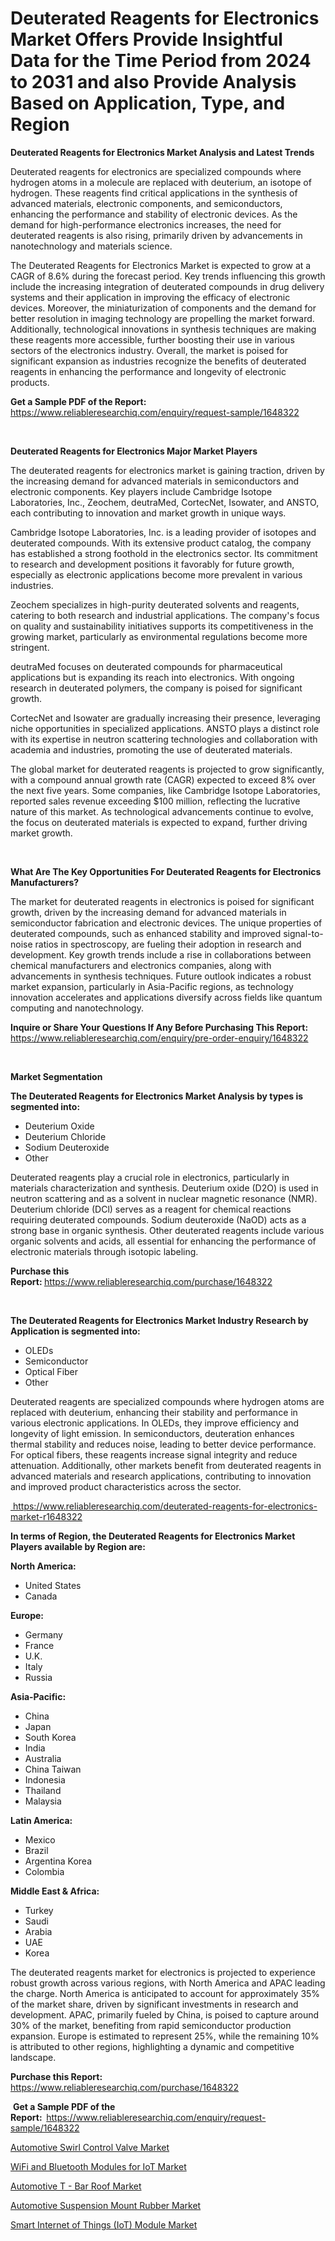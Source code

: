<p><h1>Deuterated Reagents for Electronics Market Offers Provide Insightful Data for the Time Period from 2024 to 2031 and also Provide Analysis Based on Application, Type, and Region</h1></p><p><strong>Deuterated Reagents for Electronics Market Analysis and Latest Trends</strong></p>
<p><p>Deuterated reagents for electronics are specialized compounds where hydrogen atoms in a molecule are replaced with deuterium, an isotope of hydrogen. These reagents find critical applications in the synthesis of advanced materials, electronic components, and semiconductors, enhancing the performance and stability of electronic devices. As the demand for high-performance electronics increases, the need for deuterated reagents is also rising, primarily driven by advancements in nanotechnology and materials science.</p><p>The Deuterated Reagents for Electronics Market is expected to grow at a CAGR of 8.6% during the forecast period. Key trends influencing this growth include the increasing integration of deuterated compounds in drug delivery systems and their application in improving the efficacy of electronic devices. Moreover, the miniaturization of components and the demand for better resolution in imaging technology are propelling the market forward. Additionally, technological innovations in synthesis techniques are making these reagents more accessible, further boosting their use in various sectors of the electronics industry. Overall, the market is poised for significant expansion as industries recognize the benefits of deuterated reagents in enhancing the performance and longevity of electronic products.</p></p>
<p><strong>Get a Sample PDF of the Report:&nbsp;</strong> <a href="https://www.reliableresearchiq.com/enquiry/request-sample/1648322?utm_campaign=1124&utm_medium=2&utm_source=Github&utm_content=ia&utm_term=14102024&utm_id=deuterated-reagents-for-electronics">https://www.reliableresearchiq.com/enquiry/request-sample/1648322</a></p>
<p>&nbsp;</p>
<p><strong>Deuterated Reagents for Electronics Major Market Players</strong></p>
<p><p>The deuterated reagents for electronics market is gaining traction, driven by the increasing demand for advanced materials in semiconductors and electronic components. Key players include Cambridge Isotope Laboratories, Inc., Zeochem, deutraMed, CortecNet, Isowater, and ANSTO, each contributing to innovation and market growth in unique ways.</p><p>Cambridge Isotope Laboratories, Inc. is a leading provider of isotopes and deuterated compounds. With its extensive product catalog, the company has established a strong foothold in the electronics sector. Its commitment to research and development positions it favorably for future growth, especially as electronic applications become more prevalent in various industries.</p><p>Zeochem specializes in high-purity deuterated solvents and reagents, catering to both research and industrial applications. The company's focus on quality and sustainability initiatives supports its competitiveness in the growing market, particularly as environmental regulations become more stringent.</p><p>deutraMed focuses on deuterated compounds for pharmaceutical applications but is expanding its reach into electronics. With ongoing research in deuterated polymers, the company is poised for significant growth.</p><p>CortecNet and Isowater are gradually increasing their presence, leveraging niche opportunities in specialized applications. ANSTO plays a distinct role with its expertise in neutron scattering technologies and collaboration with academia and industries, promoting the use of deuterated materials.</p><p>The global market for deuterated reagents is projected to grow significantly, with a compound annual growth rate (CAGR) expected to exceed 8% over the next five years. Some companies, like Cambridge Isotope Laboratories, reported sales revenue exceeding $100 million, reflecting the lucrative nature of this market. As technological advancements continue to evolve, the focus on deuterated materials is expected to expand, further driving market growth.</p></p>
<p>&nbsp;</p>
<p><strong>What Are The Key Opportunities For Deuterated Reagents for Electronics Manufacturers?</strong></p>
<p><p>The market for deuterated reagents in electronics is poised for significant growth, driven by the increasing demand for advanced materials in semiconductor fabrication and electronic devices. The unique properties of deuterated compounds, such as enhanced stability and improved signal-to-noise ratios in spectroscopy, are fueling their adoption in research and development. Key growth trends include a rise in collaborations between chemical manufacturers and electronics companies, along with advancements in synthesis techniques. Future outlook indicates a robust market expansion, particularly in Asia-Pacific regions, as technology innovation accelerates and applications diversify across fields like quantum computing and nanotechnology.</p></p>
<p><strong>Inquire or Share Your Questions If Any Before Purchasing This Report:</strong> <a href="https://www.reliableresearchiq.com/enquiry/pre-order-enquiry/1648322?utm_campaign=1124&utm_medium=2&utm_source=Github&utm_content=ia&utm_term=14102024&utm_id=deuterated-reagents-for-electronics">https://www.reliableresearchiq.com/enquiry/pre-order-enquiry/1648322</a></p>
<p>&nbsp;</p>
<p><strong>Market Segmentation</strong></p>
<p><strong>The Deuterated Reagents for Electronics Market Analysis by types is segmented into:</strong></p>
<p><ul><li>Deuterium Oxide</li><li>Deuterium Chloride</li><li>Sodium Deuteroxide</li><li>Other</li></ul></p>
<p><p>Deuterated reagents play a crucial role in electronics, particularly in materials characterization and synthesis. Deuterium oxide (D2O) is used in neutron scattering and as a solvent in nuclear magnetic resonance (NMR). Deuterium chloride (DCl) serves as a reagent for chemical reactions requiring deuterated compounds. Sodium deuteroxide (NaOD) acts as a strong base in organic synthesis. Other deuterated reagents include various organic solvents and acids, all essential for enhancing the performance of electronic materials through isotopic labeling.</p></p>
<p><strong>Purchase this Report:&nbsp;</strong><a href="https://www.reliableresearchiq.com/purchase/1648322?utm_campaign=1124&utm_medium=2&utm_source=Github&utm_content=ia&utm_term=14102024&utm_id=deuterated-reagents-for-electronics">https://www.reliableresearchiq.com/purchase/1648322</a></p>
<p>&nbsp;</p>
<p><strong>The Deuterated Reagents for Electronics Market Industry Research by Application is segmented into:</strong></p>
<p><ul><li>OLEDs</li><li>Semiconductor</li><li>Optical Fiber</li><li>Other</li></ul></p>
<p><p>Deuterated reagents are specialized compounds where hydrogen atoms are replaced with deuterium, enhancing their stability and performance in various electronic applications. In OLEDs, they improve efficiency and longevity of light emission. In semiconductors, deuteration enhances thermal stability and reduces noise, leading to better device performance. For optical fibers, these reagents increase signal integrity and reduce attenuation. Additionally, other markets benefit from deuterated reagents in advanced materials and research applications, contributing to innovation and improved product characteristics across the sector.</p></p>
<p><a href="https://www.reliableresearchiq.com/deuterated-reagents-for-electronics-market-r1648322?utm_campaign=1124&utm_medium=2&utm_source=Github&utm_content=ia&utm_term=14102024&utm_id=deuterated-reagents-for-electronics">&nbsp;https://www.reliableresearchiq.com/deuterated-reagents-for-electronics-market-r1648322</a></p>
<p><strong>In terms of Region, the Deuterated Reagents for Electronics Market Players available by Region are:</strong></p>
<p>
    <p> <strong> North America: </strong>
        <ul>
            <li>United States</li>
            <li>Canada</li>
        </ul>
        </p> 
    <p> <strong> Europe: </strong>
        <ul>
            <li>Germany</li>
            <li>France</li>
            <li>U.K.</li>
            <li>Italy</li>
            <li>Russia</li>
        </ul>
        </p> 
    <p> <strong> Asia-Pacific: </strong>
        <ul>
            <li>China</li>
            <li>Japan</li>
            <li>South Korea</li>
            <li>India</li>
            <li>Australia</li>
            <li>China Taiwan</li>
            <li>Indonesia</li>
            <li>Thailand</li>
            <li>Malaysia</li>
        </ul>
        </p> 
    <p> <strong> Latin America: </strong>
        <ul>
            <li>Mexico</li>
            <li>Brazil</li>
            <li>Argentina Korea</li>
            <li>Colombia</li>
        </ul>
        </p> 
    <p> <strong> Middle East & Africa: </strong>
        <ul>
            <li>Turkey</li>
            <li>Saudi</li>
            <li>Arabia</li>
            <li>UAE</li>
            <li>Korea</li>
        </ul>
    </p>
    </p>
<p><p>The deuterated reagents market for electronics is projected to experience robust growth across various regions, with North America and APAC leading the charge. North America is anticipated to account for approximately 35% of the market share, driven by significant investments in research and development. APAC, primarily fueled by China, is poised to capture around 30% of the market, benefiting from rapid semiconductor production expansion. Europe is estimated to represent 25%, while the remaining 10% is attributed to other regions, highlighting a dynamic and competitive landscape.</p></p>
<p><strong>Purchase this Report: </strong><a href="https://www.reliableresearchiq.com/purchase/1648322?utm_campaign=1124&utm_medium=2&utm_source=Github&utm_content=ia&utm_term=14102024&utm_id=deuterated-reagents-for-electronics">https://www.reliableresearchiq.com/purchase/1648322</a></p>
<p>&nbsp;<strong>Get a Sample PDF of the Report:&nbsp;&nbsp;</strong><a href="https://www.reliableresearchiq.com/enquiry/request-sample/1648322?utm_campaign=1124&utm_medium=2&utm_source=Github&utm_content=ia&utm_term=14102024&utm_id=deuterated-reagents-for-electronics">https://www.reliableresearchiq.com/enquiry/request-sample/1648322</a></p>
<p><strong></strong></p>
<p><p><a href="https://www.linkedin.com/pulse/sustainability-trends-automotive-swirl-control-valve-industry-ix10e?trk=public_post_embed_feed-article-content&utm_campaign=1124&utm_medium=2&utm_source=Github&utm_content=ia&utm_term=14102024&utm_id=deuterated-reagents-for-electronics">Automotive Swirl Control Valve Market</a></p><p><a href="https://github.com/birroctaymonyj/Market-Research-Report-List-1/blob/main/wifi-and-bluetooth-modules-for-iot-market.md?utm_campaign=1124&utm_medium=2&utm_source=Github&utm_content=ia&utm_term=14102024&utm_id=deuterated-reagents-for-electronics">WiFi and Bluetooth Modules for IoT Market</a></p><p><a href="https://www.linkedin.com/pulse/automotive-bar-roof-industry-forecast-market-shifts-strategic-z2rze?trk=public_post_embed_feed-article-content&utm_campaign=1124&utm_medium=2&utm_source=Github&utm_content=ia&utm_term=14102024&utm_id=deuterated-reagents-for-electronics">Automotive T - Bar Roof Market</a></p><p><a href="https://www.linkedin.com/pulse/unveiling-market-trends-global-automotive-suspension-mount-dwihe?trk=public_post_embed_feed-article-content&utm_campaign=1124&utm_medium=2&utm_source=Github&utm_content=ia&utm_term=14102024&utm_id=deuterated-reagents-for-electronics">Automotive Suspension Mount Rubber Market</a></p><p><a href="https://github.com/acappassw0t/Market-Research-Report-List-1/blob/main/smart-internet-of-things-iot-module-market.md?utm_campaign=1124&utm_medium=2&utm_source=Github&utm_content=ia&utm_term=14102024&utm_id=deuterated-reagents-for-electronics">Smart Internet of Things (IoT) Module Market</a></p></p>